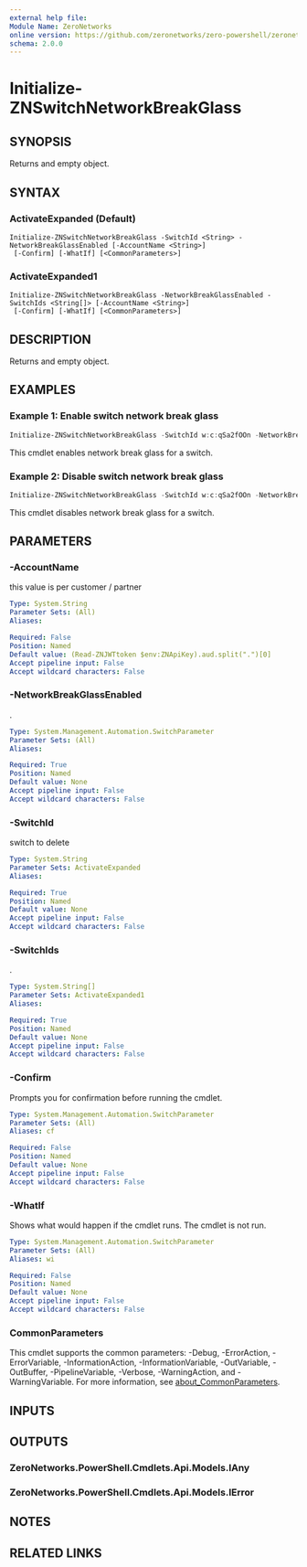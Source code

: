 ```yaml
---
external help file:
Module Name: ZeroNetworks
online version: https://github.com/zeronetworks/zero-powershell/zeronetworks/initialize-znswitchnetworkbreakglass
schema: 2.0.0
---
```


# Initialize-ZNSwitchNetworkBreakGlass

## SYNOPSIS
Returns and empty object.

## SYNTAX

### ActivateExpanded (Default)
```
Initialize-ZNSwitchNetworkBreakGlass -SwitchId <String> -NetworkBreakGlassEnabled [-AccountName <String>]
 [-Confirm] [-WhatIf] [<CommonParameters>]
```

### ActivateExpanded1
```
Initialize-ZNSwitchNetworkBreakGlass -NetworkBreakGlassEnabled -SwitchIds <String[]> [-AccountName <String>]
 [-Confirm] [-WhatIf] [<CommonParameters>]
```

## DESCRIPTION
Returns and empty object.

## EXAMPLES

### Example 1: Enable switch network break glass
```powershell
Initialize-ZNSwitchNetworkBreakGlass -SwitchId w:c:qSa2fOOn -NetworkBreakGlassEnabled
```

This cmdlet enables network break glass for a switch.

### Example 2: Disable switch network break glass
```powershell
Initialize-ZNSwitchNetworkBreakGlass -SwitchId w:c:qSa2fOOn -NetworkBreakGlassEnabled:$false
```

This cmdlet disables network break glass for a switch.

## PARAMETERS

### -AccountName
this value is per customer / partner

```yaml
Type: System.String
Parameter Sets: (All)
Aliases:

Required: False
Position: Named
Default value: (Read-ZNJWTtoken $env:ZNApiKey).aud.split(".")[0]
Accept pipeline input: False
Accept wildcard characters: False
```

### -NetworkBreakGlassEnabled
.

```yaml
Type: System.Management.Automation.SwitchParameter
Parameter Sets: (All)
Aliases:

Required: True
Position: Named
Default value: None
Accept pipeline input: False
Accept wildcard characters: False
```

### -SwitchId
switch to delete

```yaml
Type: System.String
Parameter Sets: ActivateExpanded
Aliases:

Required: True
Position: Named
Default value: None
Accept pipeline input: False
Accept wildcard characters: False
```

### -SwitchIds
.

```yaml
Type: System.String[]
Parameter Sets: ActivateExpanded1
Aliases:

Required: True
Position: Named
Default value: None
Accept pipeline input: False
Accept wildcard characters: False
```

### -Confirm
Prompts you for confirmation before running the cmdlet.

```yaml
Type: System.Management.Automation.SwitchParameter
Parameter Sets: (All)
Aliases: cf

Required: False
Position: Named
Default value: None
Accept pipeline input: False
Accept wildcard characters: False
```

### -WhatIf
Shows what would happen if the cmdlet runs.
The cmdlet is not run.

```yaml
Type: System.Management.Automation.SwitchParameter
Parameter Sets: (All)
Aliases: wi

Required: False
Position: Named
Default value: None
Accept pipeline input: False
Accept wildcard characters: False
```

### CommonParameters
This cmdlet supports the common parameters: -Debug, -ErrorAction, -ErrorVariable, -InformationAction, -InformationVariable, -OutVariable, -OutBuffer, -PipelineVariable, -Verbose, -WarningAction, and -WarningVariable. For more information, see [about_CommonParameters](http://go.microsoft.com/fwlink/?LinkID=113216).

## INPUTS

## OUTPUTS

### ZeroNetworks.PowerShell.Cmdlets.Api.Models.IAny

### ZeroNetworks.PowerShell.Cmdlets.Api.Models.IError

## NOTES

## RELATED LINKS


